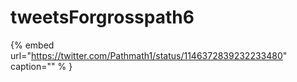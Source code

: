 # tweetsForgrosspath6

{% embed url="https://twitter.com/Pathmath1/status/1146372839232233480"  caption="" % }
